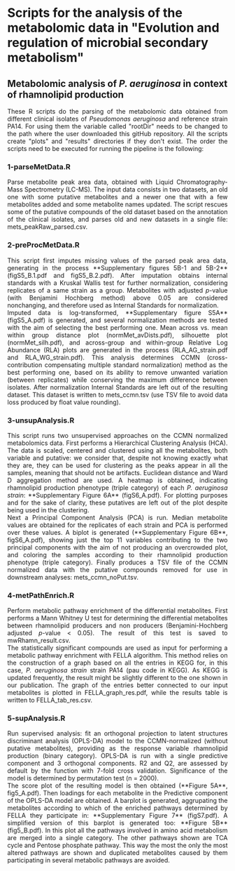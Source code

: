 <h1>Scripts for the analysis of the metabolomic data in "Evolution and regulation of microbial secondary metabolism"</h1>
<h2>Metabolomic analysis of <em>P. aeruginosa</em> in context of rhamnolipid production</h2>
<div style="text-align: justify">These R scripts do the parsing of the metabolomic data obtained from different clinical isolates of <em>Pseudomonas aeruginosa</em> and reference strain PA14. For using them the variable called "rootDir" needs to be changed to the path where the user downloaded this gitHub repository. All the scripts create "plots" and "results" directories if they don't exist. The order the scripts need to be executed for running the pipeline is the following: <br>
<h3>1-parseMetData.R</h3>
Parse metabolite peak area data, obtained with Liquid Chromatography-Mass Spectrometry (LC-MS). The input data consists in two datasets, an old one with some putative metabolites and a newer one that with a few metabolites added and some metabolite names updated. The script rescues some of the putative compounds of the old dataset based on the annotation of the clinical isolates, and parses old and new datasets in a single file: mets_peakRaw_parsed.csv.
<h3>2-preProcMetData.R</h3>
This script first imputes missing values of the parsed peak area data, generating in the process **Supplementary figures 5B-1 and 5B-2** (figS5_B.1.pdf and figS5_B.2.pdf). After imputation obtains internal standards with a Kruskal Wallis test for further normalization, considering replicates of a same strain as a group. Metabolites with adjusted <em>p-</em>value (with Benjamini Hochberg method) above 0.05 are considered nonchanging, and therefore used as Internal Standards for normalization. <br>Imputed data is log-transformed, **Supplementary figure S5A** (figS5_A.pdf) is generated, and several normalization methods are tested with the aim of selecting the best performing one. Mean across vs. mean within group distance plot (normMet_avDists.pdf), silhouette plot (normMet_silh.pdf), and across-group and within-group Relative Log Abundance (RLA) plots are generated in the process (RLA_AG_strain.pdf and RLA_WG_strain.pdf). This analysis determines CCMN (cross-contribution compensating multiple standard normalization) method as the best performing one, based on its ability to remove unwanted variation (between replicates) while conserving the maximum difference between isolates. After normalization Internal Standards are left out of the resulting dataset. This dataset is written to mets_ccmn.tsv (use TSV file to avoid data loss produced by float value rounding). 
<h3>3-unsupAnalysis.R</h3>
This script runs two unsupervised approaches on the CCMN normalized metabolomics data. First performs a Hierarchical Clustering Analysis (HCA). The data is scaled, centered and clustered using all the metabolites, both variable and putative: we consider that, despite not knowing exactly what they are, they can be used for clustering as the peaks appear in all the samples, meaning that should not be artifacts. Euclidean distance and Ward D aggregation method are used. A heatmap is obtained, indicating rhamnolipid production phenotype (triple category) of each <em>P. aeruginosa strain</em>: **Supplementary Figure 6A** (figS6_A.pdf). For plotting purposes and for the sake of clarity, these putatives are left out of the plot despite being used in the clustering.<br>
Next a Principal Component Analysis (PCA) is run. Median metabolite values are obtained for the replicates of each strain and PCA is performed over these values. A biplot is generated (**Supplementary Figure 6B**, figS6_A.pdf), showing just the top 11 variables contributing to the two principal components with the aim of not producing an overcrowded plot, and coloring the samples according to their rhamnolipid production phenotype (triple category). Finally produces a TSV file of the CCMN normalized data with the putative compounds removed for use in downstream analyses: mets_ccmn_noPut.tsv.
<h3>4-metPathEnrich.R</h3>
Perform metabolic pathway enrichment of the differential metabolites. First performs a Mann Whitney U test for determining the differential metabolites between rhamnolipid producers and non producers (Benjamini-Hochberg adjusted <em>p-</em>value < 0.05). The result of this test is saved to mwRhamn_result.csv. <br>
The statistically significant compounds are used as input for performing a metabolic pathway enrichment with FELLA algorithm. This method relies on the construction of a graph based on all the entries in KEGG for, in this case, <em>P. aeruginosa strain</em> strain PA14 (pau code in KEGG). As KEGG is updated frequently, the result might be slightly different to the one shown in our publication. The graph of the entries better connected to our input metabolites is plotted in FELLA_graph_res.pdf, while the results table is written to FELLA_tab_res.csv.
<h3>5-supAnalysis.R</h3>
Run supervised analysis: fit an orthogonal projection to latent structures discriminant analysis (OPLS-DA) model to the CCMN-normalized (without putative metabolites), providing as the response variable rhamnolipid production (binary category). OPLS-DA is run with a single predictive component and 3 orthogonal components. R2 and Q2, are assessed by default by the function with 7-fold cross validation. Significance of the model is determined by permutation test (n = 2000).<br>
The score plot of the resulting model is then obtained (**Figure 5A**, fig5_A.pdf). Then loadings for each metabolite in the Predictive component of the OPLS-DA model are obtained. A barplot is generated, aggrupating the metabolites according to which of the enriched pathways determined by FELLA they participate in: **Supplementary Figure 7** (figS7.pdf). A simplified version of this barplot is generated too: **Figure 5B** (fig5_B.pdf). In this plot all the pathways involved in amino acid metabolism are merged into a single category. The other pathways shown are TCA cycle and Pentose phosphate pathway. This way the most the only the most altered pathways are shown and duplicated metabolites caused by them participating in several metabolic pathways are avoided.<br></div>